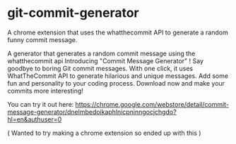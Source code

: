 # git-commit-generator
A chrome extension that uses the whatthecommit API to generate a random funny commit message.

A generator that generates a random commit message using the whatthecommit api
Introducing "Commit Message Generator" ! Say goodbye to boring Git commit messages. With one click, it uses WhatTheCommit API to generate hilarious and unique messages.
Add some fun and personality to your coding process. Download now and make your commits more interesting!

You can try it out here: 
https://chrome.google.com/webstore/detail/commit-message-generator/dnelmbedoikaphlnicpninngocjchgdo?hl=en&authuser=0

( Wanted to try making a chrome extension so ended up with this )
